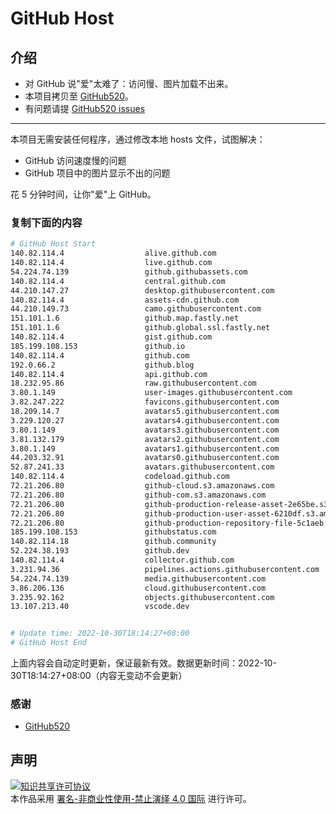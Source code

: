 # GitHub Host
## 介绍
- 对 GitHub 说"爱"太难了：访问慢、图片加载不出来。
- 本项目拷贝至 [GitHub520](https://github.com/521xueweihan/GitHub520)。
- 有问题请提 [GitHub520 issues](https://github.com/521xueweihan/GitHub520/issues/new)

---

本项目无需安装任何程序，通过修改本地 hosts 文件，试图解决：
- GitHub 访问速度慢的问题
- GitHub 项目中的图片显示不出的问题

花 5 分钟时间，让你"爱"上 GitHub。

### 复制下面的内容
```bash
# GitHub Host Start
140.82.114.4                  alive.github.com
140.82.114.4                  live.github.com
54.224.74.139                 github.githubassets.com
140.82.114.4                  central.github.com
44.210.147.27                 desktop.githubusercontent.com
140.82.114.4                  assets-cdn.github.com
44.210.149.73                 camo.githubusercontent.com
151.101.1.6                   github.map.fastly.net
151.101.1.6                   github.global.ssl.fastly.net
140.82.114.4                  gist.github.com
185.199.108.153               github.io
140.82.114.4                  github.com
192.0.66.2                    github.blog
140.82.114.4                  api.github.com
18.232.95.86                  raw.githubusercontent.com
3.80.1.149                    user-images.githubusercontent.com
3.82.247.222                  favicons.githubusercontent.com
18.209.14.7                   avatars5.githubusercontent.com
3.229.120.27                  avatars4.githubusercontent.com
3.80.1.149                    avatars3.githubusercontent.com
3.81.132.179                  avatars2.githubusercontent.com
3.80.1.149                    avatars1.githubusercontent.com
44.203.32.91                  avatars0.githubusercontent.com
52.87.241.33                  avatars.githubusercontent.com
140.82.114.4                  codeload.github.com
72.21.206.80                  github-cloud.s3.amazonaws.com
72.21.206.80                  github-com.s3.amazonaws.com
72.21.206.80                  github-production-release-asset-2e65be.s3.amazonaws.com
72.21.206.80                  github-production-user-asset-6210df.s3.amazonaws.com
72.21.206.80                  github-production-repository-file-5c1aeb.s3.amazonaws.com
185.199.108.153               githubstatus.com
140.82.114.18                 github.community
52.224.38.193                 github.dev
140.82.114.4                  collector.github.com
3.231.94.36                   pipelines.actions.githubusercontent.com
54.224.74.139                 media.githubusercontent.com
3.86.206.136                  cloud.githubusercontent.com
3.235.92.162                  objects.githubusercontent.com
13.107.213.40                 vscode.dev


# Update time: 2022-10-30T18:14:27+08:00
# GitHub Host End

```
上面内容会自动定时更新，保证最新有效。数据更新时间：2022-10-30T18:14:27+08:00（内容无变动不会更新）

### 感谢

- [GitHub520](https://github.com/521xueweihan/GitHub520)

## 声明
<a rel="license" href="https://creativecommons.org/licenses/by-nc-nd/4.0/deed.zh"><img alt="知识共享许可协议" style="border-width: 0" src="https://licensebuttons.net/l/by-nc-nd/4.0/88x31.png"></a><br>本作品采用 <a rel="license" href="https://creativecommons.org/licenses/by-nc-nd/4.0/deed.zh">署名-非商业性使用-禁止演绎 4.0 国际</a> 进行许可。